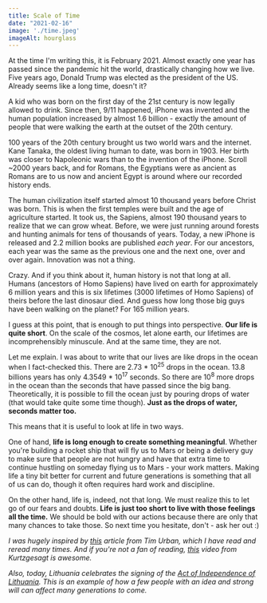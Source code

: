 ```yaml
---
title: Scale of Time
date: "2021-02-16"
image: './time.jpeg'
imageAlt: hourglass
---
```


At the time I'm writing this, it is February 2021. Almost exactly one year has passed since the pandemic hit the world, drastically changing how we live. Five years ago, Donald Trump was elected as the president of the US. Already seems like a long time, doesn't it? 

A kid who was born on the first day of the 21st century is now legally allowed to drink. Since then, 9/11 happened, iPhone was invented and the human population increased by almost 1.6 billion - exactly the amount of people that were walking the earth at the outset of the 20th century.

100 years of the 20th century brought us two world wars and the internet. Kane Tanaka, the oldest living human to date, was born in 1903. Her birth was closer to Napoleonic wars than to the invention of the iPhone. Scroll ~2000 years back, and for Romans, the Egyptians were as ancient as Romans are to us now and ancient Egypt is around where our recorded history ends. 

The human civilization itself started almost 10 thousand years before Christ was born. This is when the first temples were built and the age of agriculture started. It took us, the Sapiens, almost 190 thousand years to realize that we can grow wheat. Before, we were just running around forests and hunting animals for tens of thousands of years. Today, a new iPhone is released and 2.2 million books are published _each year_. For our ancestors, each year was the same as the previous one and the next one, over and over again. Innovation was not a thing.   

Crazy. And if you think about it, human history is not that long at all. Humans (ancestors of Homo Sapiens) have lived on earth for approximately 6 million years and this is six lifetimes (3000 lifetimes of Homo Sapiens) of theirs before the last dinosaur died. And guess how long those big guys have been walking on the planet? For 165 million years.

I guess at this point, that is enough to put things into perspective. **Our life is quite short**. On the scale of the cosmos, let alone earth, our lifetimes are incomprehensibly minuscule. And at the same time, they are not.

Let me explain. I was about to write that our lives are like drops in the ocean when I fact-checked this. There are 2.73 * 10<sup>25</sup> drops in the ocean. 13.8 billions years has only 4.3549 * 10<sup>17</sup> seconds. So there are 10<sup>8</sup> more drops in the ocean than the seconds that have passed since the big bang.  Theoretically, it is possible to fill the ocean just by pouring drops of water (that would take quite some time though). **Just as the drops of water, seconds matter too.** 

This means that it is useful to look at life in two ways. 

One of hand, **life is long enough to create something meaningful**. Whether you're building a rocket ship that will fly us to Mars or being a delivery guy to make sure that people are not hungry and have that extra time to continue hustling on someday flying us to Mars - your work matters. Making life a tiny bit better for current and future generations is something that all of us can do, though it often requires hard work and discipline.

On the other hand, life is, indeed, not that long. We must realize this to let go of our fears and doubts. **Life is just too short to live with those feelings all the time.** We should be bold with our actions because there are only that many chances to take those. So next time you hesitate, don't - ask her out :) 



*I was hugely inspired by [this](https://waitbutwhy.com/2013/08/putting-time-in-perspective.html) article from Tim Urban, which I have read and reread many times. And if you're not a fan of reading, [this](https://www.youtube.com/watch?v=5TbUxGZtwGI&ab_channel=Kurzgesagt%E2%80%93InaNutshell) video from Kurtzgesagt is awesome.*

*Also, today, Lithuania celebrates the signing of the [Act of Independence of Lithuania](https://en.wikipedia.org/wiki/Act_of_Independence_of_Lithuania). This is an example of how a few people with an idea and strong will can affect many generations to come.*